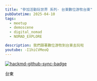 ```yaml
---
title: "參加活動玩世界 系列- 台東數位游牧台東"
pubDatetime: 2025-04-10
tags:
  - meetup
  - demoscene
  - digital_nomad
  - NOMAD_EXPLORE

description: 我們跟著數位游牧到台東去玩啦
youtube: -I1hiCVMeoQ
---
```


[![hackmd-github-sync-badge](https://hackmd.io/p98RSs0SQ9q4tDR6Qw6t1g/badge)](https://hackmd.io/p98RSs0SQ9q4tDR6Qw6t1g)

台東
